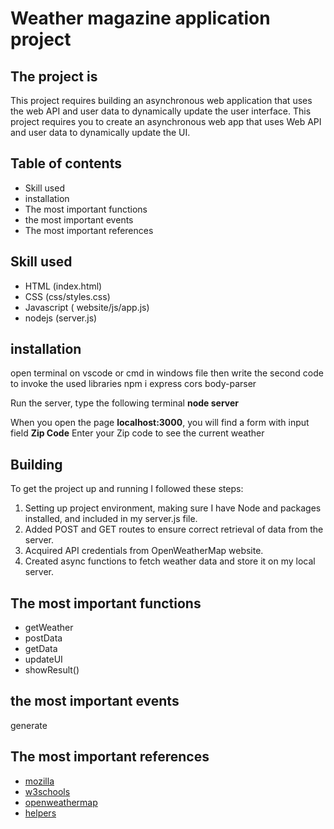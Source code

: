 # Weather magazine application project

## The project is

This project requires building an asynchronous web application that uses the web API and user data to dynamically update the user interface.
This project requires you to create an asynchronous web app that uses Web API and user data to dynamically update the UI.

## Table of contents

- Skill used
- installation
- The most important functions
- the most important events
- The most important references

## Skill used

- HTML (index.html)
- CSS (css/styles.css)
- Javascript ( website/js/app.js)
- nodejs (server.js)

## installation

open terminal on vscode or cmd in windows file then write the second code to invoke the used libraries npm i express cors body-parser

Run the server, type the following terminal **node server**

When you open the page **localhost:3000**, you will find a form with input field **Zip Code** Enter your Zip code to see the current weather

## Building

To get the project up and running I followed these steps:

1. Setting up project environment, making sure I have Node and packages installed, and included in my server.js file.
2. Added POST and GET routes to ensure correct retrieval of data from the server.
3. Acquired API credentials from OpenWeatherMap website.
4. Created async functions to fetch weather data and store it on my local server.

## The most important functions

- getWeather
- postData
- getData
- updateUI
- showResult()

## the most important events

generate

## The most important references

- [mozilla](https://developer.mozilla.org/en-US/docs/Web/JavaScript)
- [w3schools](https://www.w3schools.com/js/)
- [openweathermap](https://openweathermap.org/)
- [helpers](https://openweathermap.org/current)
